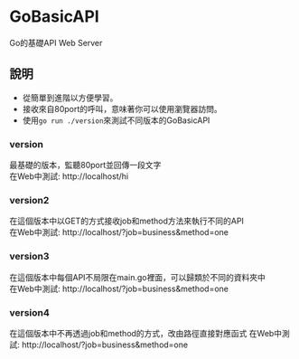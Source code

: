 # GoBasicAPI
Go的基礎API Web Server

## 說明
* 從簡單到進階以方便學習。
* 接收來自80port的呼叫，意味著你可以使用瀏覽器訪問。
* 使用`go run ./version`來測試不同版本的GoBasicAPI

### version
最基礎的版本，監聽80port並回傳一段文字  
在Web中測試: http://localhost/hi  

### version2
在這個版本中以GET的方式接收job和method方法來執行不同的API  
在Web中測試: http://localhost/?job=business&method=one  

### version3
在這個版本中每個API不局限在main.go裡面，可以歸類於不同的資料夾中  
在Web中測試: http://localhost/?job=business&method=one  

### version4
在這個版本中不再透過job和method的方式，改由路徑直接對應函式
在Web中測試: http://localhost/?job=business&method=one  
